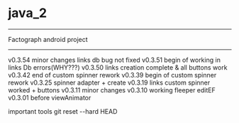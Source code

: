 java_2
======
___________
Factograph android project
________________________________
v0.3.54
 minor changes
 links db bug not fixed
v0.3.51
 begin of working in links Db errors(WHY???)
v0.3.50
 links creation complete & all buttons work
v0.3.42
 end of custom spinner rework
v0.3.39
 begin of custom spinner rework
v0.3.25
 spinner adapter + create
v0.3.19
 links custom spinner worked + buttons
v0.3.11
 minor changes
v0.3.10
 working fleeper editEF
v0.3.01 
 before viewAnimator



important tools
git reset --hard HEAD